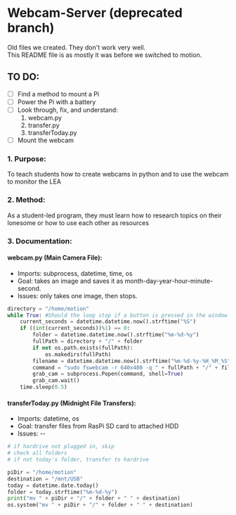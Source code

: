 # Webcam-Server (deprecated branch)
Old files we created. They don't work very well.  
This README file is as mostly it was before we switched to motion.

## TO DO:
- [ ] Find a method to mount a Pi
- [ ] Power the Pi with a battery
- [ ] Look through, fix, and understand:
  1. webcam.py
   2. transfer.py
    3. transferToday.py
- [ ] Mount the webcam

### 1. Purpose:
To teach students how to create webcams in python and to use the webcam to monitor the LEA

### 2. Method:
As a student-led program, they must learn how to research topics on their lonesome or how to use each other as resources

### 3. Documentation:

#### webcam.py (Main Camera File):
- Imports: subprocess, datetime, time, os
- Goal: takes an image and saves it as month-day-year-hour-minute-second.
- Issues: only takes one image, then stops.
```python
directory = "/home/motion"
while True: #Should the loop stop if a button is pressed in the window where it runs?
	current_seconds = datetime.datetime.now().strftime("%S")
	if ((int(current_seconds))%1) == 0:
		folder = datetime.datetime.now().strftime("%m-%d-%y")
		fullPath = directory + "/" + folder
		if not os.path.exists(fullPath):
			os.makedirs(fullPath)
		filename = datetime.datetime.now().strftime("%m-%d-%y-%H_%M_%S")
		command = "sudo fswebcam -r 640x480 -q " + fullPath + "/" + filename + ".jpg" #Can this be done without rootuser?
		grab_cam = subprocess.Popen(command, shell=True)
		grab_cam.wait()
	time.sleep(0.5)
```

#### transferToday.py (Midnight File Transfers):
- Imports: datetime, os
- Goal: transfer files from RasPi SD card to attached HDD
- Issues: --
```python
# if hardrive not plugged in, skip
# check all folders
# if not today's folder, transfer to hardrive

piDir = "/home/motion"
destination = "/mnt/USB"
today = datetime.date.today()
folder = today.strftime("%m-%d-%y")
print("mv " + piDir + "/" + folder + " " + destination)
os.system("mv " + piDir + "/" + folder + " " + destination)
```
